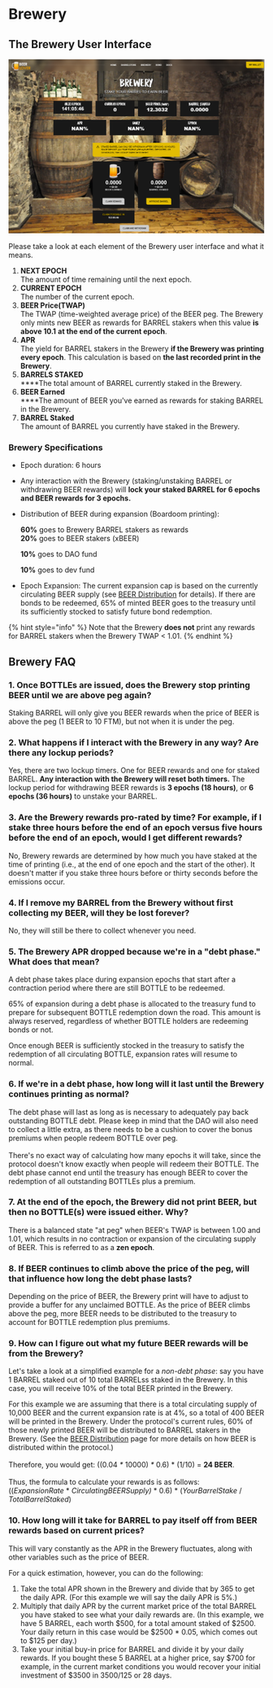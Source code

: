 # Brewery

## The Brewery User Interface

![The Brewery user interface](<../.gitbook/assets/img1.png>)

Please take a look at each element of the Brewery user interface and what it means.

1. **NEXT EPOCH**\
   The amount of time remaining until the next epoch.
2. **CURRENT EPOCH**\
   The number of the current epoch.
3. **BEER Price(TWAP)**\
   The TWAP (time-weighted average price) of the BEER peg. The Brewery only mints new BEER as rewards for BARREL stakers when this value **is above 10.1** **at the end of the current epoch**.
4. **APR**\
   The yield for BARREL stakers in the Brewery **if the Brewery was printing every epoch**. This calculation is based on **the last recorded print in the Brewery**.
5. **BARRELS STAKED**\
   ****The total amount of BARREL currently staked in the Brewery.
6. **BEER Earned**\
   ****The amount of BEER you've earned as rewards for staking BARREL in the Brewery.
7. **BARREL Staked**\
   The amount of BARREL you currently have staked in the Brewery.

### Brewery Specifications

* Epoch duration: 6 hours
* Any interaction with the Brewery (staking/unstaking BARREL or withdrawing BEER rewards) will **lock your staked BARREL for 6 epochs and BEER rewards for 3 epochs.**&#x20;
*   Distribution of BEER during expansion (Boardoom printing):

    **60%** goes to Brewery BARREL stakers as rewards\
    **20%** goes to BEER stakers (xBEER)

    **10%** goes to DAO fund

    **10%** goes to dev fund
* Epoch Expansion: The current expansion cap is based on the currently circulating BEER supply (see [BEER Distribution](beer-distribution.md) for details). If there are bonds to be redeemed, 65% of minted BEER goes to the treasury until its sufficiently stocked to satisfy future bond redemption.

{% hint style="info" %}
Note that the Brewery **does not** print any rewards for BARREL stakers when the Brewery TWAP < 1.01.
{% endhint %}

## Brewery FAQ

### **1. Once BOTTLEs are issued, does the Brewery stop printing BEER until we are above peg again?**

Staking BARREL will only give you BEER rewards when the price of BEER is above the peg (1 BEER to 10 FTM), but not when it is under the peg.

### **2. What happens if I interact with the Brewery in any way? Are there any lockup periods?**

Yes, there are two lockup timers. One for BEER rewards and one for staked BARREL. **Any interaction with the Brewery will reset both timers.** The lockup period for withdrawing BEER rewards is **3 epochs (18 hours)**, or **6 epochs (36 hours)** to unstake your BARREL.

### **3. Are the Brewery rewards pro-rated by time? For example, if I stake three hours before the end of an epoch versus five hours before the end of an epoch, would I get different rewards?**

No, Brewery rewards are determined by how much you have staked at the time of printing (i.e., at the end of one epoch and the start of the other). It doesn't matter if you stake three hours before or thirty seconds before the emissions occur.

### 4. If I remove my BARREL from the Brewery without first collecting my BEER, will they be lost forever?

No, they will still be there to collect whenever you need.

### 5. The Brewery APR dropped because we're in a "debt phase." What does that mean?

A debt phase takes place during expansion epochs that start after a contraction period where there are still BOTTLE to be redeemed.

65% of expansion during a debt phase is allocated to the treasury fund to prepare for subsequent BOTTLE redemption down the road. This amount is always reserved, regardless of whether BOTTLE holders are redeeming bonds or not.

Once enough BEER is sufficiently stocked in the treasury to satisfy the redemption of all circulating BOTTLE, expansion rates will resume to normal.

### 6. If we're in a debt phase, how long will it last until the Brewery continues printing as normal?

The debt phase will last as long as is necessary to adequately pay back outstanding BOTTLE debt. Please keep in mind that the DAO will also need to collect a little extra, as there needs to be a cushion to cover the bonus premiums when people redeem BOTTLE over peg.\
\
There's no exact way of calculating how many epochs it will take, since the protocol doesn't know exactly when people will redeem their BOTTLE. The debt phase cannot end until the treasury has enough BEER to cover the redemption of all outstanding BOTTLEs plus a premium.

### 7. At the end of the epoch, the Brewery did not print BEER, but then no BOTTLE(s) were issued either. Why?

There is a balanced state "at peg" when BEER's TWAP is between 1.00 and 1.01, which results in no contraction or expansion of the circulating supply of BEER. This is referred to as a **zen epoch**.

### 8. If BEER continues to climb above the price of the peg, will that influence how long the debt phase lasts?

Depending on the price of BEER, the Brewery print will have to adjust to provide a buffer for any unclaimed BOTTLE. As the price of BEER climbs above the peg, more BEER needs to be distributed to the treasury to account for BOTTLE redemption plus premiums.

### 9. How can I figure out what my future BEER rewards will be from the Brewery?

Let's take a look at a simplified example for a _non-debt phase_: say you have 1 BARREL staked out of 10 total BARRELss staked in the Brewery. In this case, you will receive 10% of the total BEER printed in the Brewery.&#x20;

For this example we are assuming that there is a total circulating supply of 10,000 BEER and the current expansion rate is at 4%, so a total of 400 BEER will be printed in the Brewery. Under the protocol's current rules, 60% of those newly printed BEER will be distributed to BARREL stakers in the Brewery. (See the [BEER Distribution](beer-distribution.md) page for more details on how BEER is distributed within the protocol.)\
\
Therefore, you would get: ((0.04 _\*_ 10000) _\*_ 0.6) \* (1/10) = **24 BEER**.\
\
Thus, the formula to calculate your rewards is as follows:\
((_ExpansionRate_ \* _CirculatingBEERSupply)_ \* 0.6) \* (_YourBarrelStake_ / _TotalBarrelStaked_)

### 10. How long will it take for BARREL to pay itself off from BEER rewards based on current prices?

This will vary constantly as the APR in the Brewery fluctuates, along with other variables such as the price of BEER.

&#x20;For a quick estimation, however, you can do the following:

1. Take the total APR shown in the Brewery and divide that by 365 to get the daily APR. (For this example we will say the daily APR is 5%.)
2. Multiply that daily APR by the current market price of the total BARREL you have staked to see what your daily rewards are. (In this example, we have 5 BARREL, each worth $500, for a total amount staked of $2500. Your daily return in this case would be $2500 \* 0.05, which comes out to $125 per day.)
3. Take your initial buy-in price for BARREL and divide it by your daily rewards. If you bought these 5 BARREL at a higher price, say $700 for example, in the current market conditions you would recover your initial investment of $3500 in 3500/125 or 28 days.

